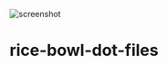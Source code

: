 ![screenshot](https://user-images.githubusercontent.com/101960541/160338773-0f74dd42-60c3-4f33-a8e2-400f8cf20a50.png)
# rice-bowl-dot-files
